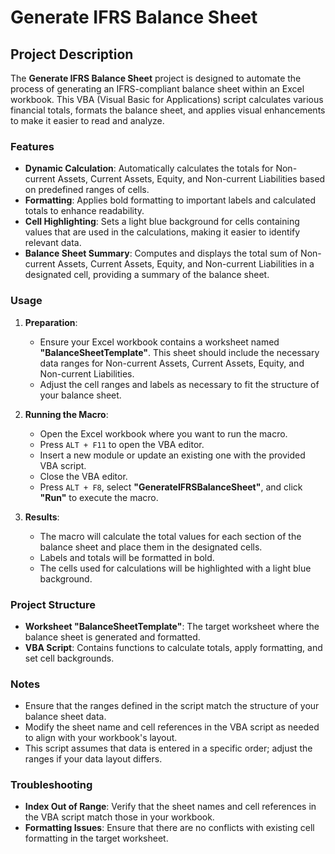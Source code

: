 # Generate IFRS Balance Sheet

## Project Description

The **Generate IFRS Balance Sheet** project is designed to automate the process of generating an IFRS-compliant balance sheet within an Excel workbook. This VBA (Visual Basic for Applications) script calculates various financial totals, formats the balance sheet, and applies visual enhancements to make it easier to read and analyze.

### Features

- **Dynamic Calculation**: Automatically calculates the totals for Non-current Assets, Current Assets, Equity, and Non-current Liabilities based on predefined ranges of cells.
- **Formatting**: Applies bold formatting to important labels and calculated totals to enhance readability.
- **Cell Highlighting**: Sets a light blue background for cells containing values that are used in the calculations, making it easier to identify relevant data.
- **Balance Sheet Summary**: Computes and displays the total sum of Non-current Assets, Current Assets, Equity, and Non-current Liabilities in a designated cell, providing a summary of the balance sheet.

### Usage

1. **Preparation**:
   - Ensure your Excel workbook contains a worksheet named **"BalanceSheetTemplate"**. This sheet should include the necessary data ranges for Non-current Assets, Current Assets, Equity, and Non-current Liabilities.
   - Adjust the cell ranges and labels as necessary to fit the structure of your balance sheet.

2. **Running the Macro**:
   - Open the Excel workbook where you want to run the macro.
   - Press `ALT + F11` to open the VBA editor.
   - Insert a new module or update an existing one with the provided VBA script.
   - Close the VBA editor.
   - Press `ALT + F8`, select **"GenerateIFRSBalanceSheet"**, and click **"Run"** to execute the macro.

3. **Results**:
   - The macro will calculate the total values for each section of the balance sheet and place them in the designated cells.
   - Labels and totals will be formatted in bold.
   - The cells used for calculations will be highlighted with a light blue background.

### Project Structure

- **Worksheet "BalanceSheetTemplate"**: The target worksheet where the balance sheet is generated and formatted.
- **VBA Script**: Contains functions to calculate totals, apply formatting, and set cell backgrounds.

### Notes

- Ensure that the ranges defined in the script match the structure of your balance sheet data.
- Modify the sheet name and cell references in the VBA script as needed to align with your workbook's layout.
- This script assumes that data is entered in a specific order; adjust the ranges if your data layout differs.

### Troubleshooting

- **Index Out of Range**: Verify that the sheet names and cell references in the VBA script match those in your workbook.
- **Formatting Issues**: Ensure that there are no conflicts with existing cell formatting in the target worksheet.
